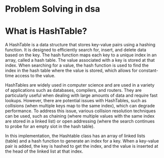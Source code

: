 # Problem Solving in dsa 
# What is HashTable?
A HashTable is a data structure that stores key-value pairs using a hashing function. It is designed to efficiently search for, insert, and delete data based on the key. The hash function maps each key to a unique index in an array, called a hash table. The value associated with a key is stored at that index. When searching for a value, the hash function is used to find the index in the hash table where the value is stored, which allows for constant-time access to the value.

HashTables are widely used in computer science and are used in a variety of applications such as databases, compilers, and routers. They are particularly useful when dealing with large amounts of data and require fast lookups. However, there are potential issues with HashTables, such as collisions (when multiple keys map to the same index), which can degrade performance. To address this issue, various collision resolution techniques can be used, such as chaining (where multiple values with the same index are stored in a linked list) or open addressing (where the search continues to probe for an empty slot in the hash table).



 In this implementation, the Hashtable class has an array of linked lists (table) and a hash function to generate an index for a key. When a key-value pair is added, the key is hashed to get the index, and the value is inserted at the head of the linked list at that index. 